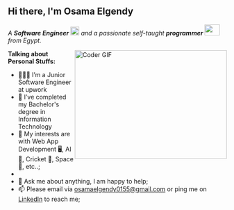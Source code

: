 
## Hi there, I'm   Osama Elgendy

<p>
  <em>
    A <b>Software Engineer</b> <img src="https://raw.githubusercontent.com/TheDudeThatCode/TheDudeThatCode/master/Assets/Medal.gif" width=20 height=20> and a passionate self-taught <b>programmer</b> <img src="https://raw.githubusercontent.com/TheDudeThatCode/TheDudeThatCode/master/Assets/Developer.gif" width=35 height=25> from Egypt.
  </em>
 </p>

<img align="right" alt="Coder GIF" height=250 width=350 src="https://i.pinimg.com/originals/e4/26/70/e426702edf874b181aced1e2fa5c6cde.gif" />

  
**Talking about Personal Stuffs:**

- 👨🏽‍💻 I’m a Junior Software Engineer at upwork
- 💼 I’ve completed my Bachelor's degree in Information Technology 
- 🤔 My interests are with Web App Development 🖥️, AI 🤖, Cricket 🏏, Space 🚀, etc..;
- 
- 💬 Ask me about anything, I am happy to help;
- 📫 Please email via osamaelgendy0155@gmail.com or ping me on [LinkedIn](https://www.linkedin.com/in/osama-elgendy-774668277/) to reach me;
<br/> 
</em>

